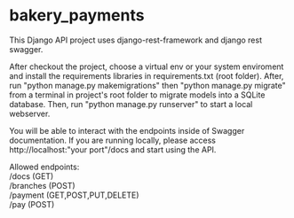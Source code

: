 # bakery_payments

This Django API project uses django-rest-framework and django rest swagger.

After checkout the project, choose a virtual env or your system enviroment and install the requirements
libraries in requirements.txt (root folder).
After, run "python manage.py makemigrations" then "python manage.py migrate"
from a terminal in project's root folder to migrate models into a SQLite database.
Then, run "python manage.py runserver" to start a local webserver.

You will be able to interact with the endpoints inside of Swagger documentation. If you are running locally, please
access http://localhost:"your port"/docs and start using the API.

Allowed endpoints: <br>
/docs (GET) <br>
/branches (POST) <br>
/payment (GET,POST,PUT,DELETE) <br>
/pay (POST)
